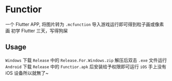 # Functior
一个 Flutter APP, 将图片转为 `.mcfunction`
导入游戏运行即可得到粒子画或像素画
初学 Flutter 三天，写得狗屎

## Usage
`Windows` 下载 `Release` 中的 `Release.For.Windows.zip` 解压后双击 `.exe` 文件运行
`Android` 下载 `Release` 中的 `Functior.apk` 后安装给予权限即可运行
`iOS` 手上没有 iOS 设备所以就無了~